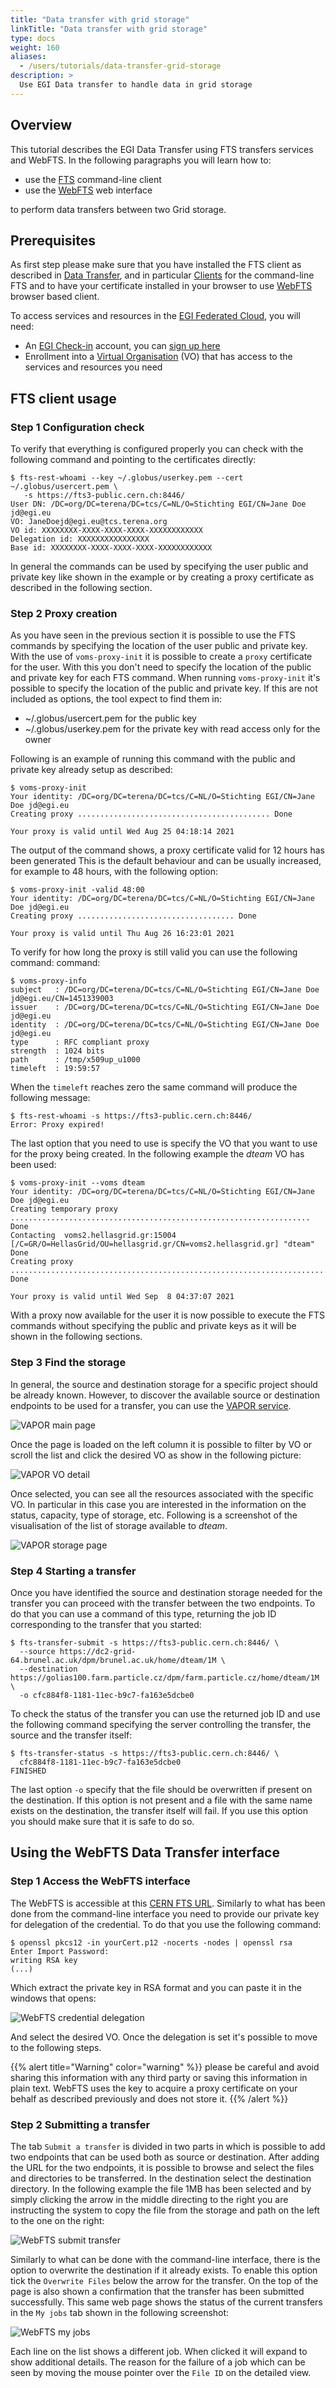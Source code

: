 ```yaml
---
title: "Data transfer with grid storage"
linkTitle: "Data transfer with grid storage"
type: docs
weight: 160
aliases:
  - /users/tutorials/data-transfer-grid-storage
description: >
  Use EGI Data transfer to handle data in grid storage
---
```


## Overview

This tutorial describes the EGI Data Transfer using FTS transfers services and
WebFTS. In the following paragraphs you will learn how to:

- use the [FTS](#fts-client-usage) command-line client
- use the [WebFTS](#using-the-webfts-data-transfer-interface) web interface

to perform data transfers between two Grid storage.

## Prerequisites

As first step please make sure that you have installed the FTS client as
described in [Data Transfer](../../../data/management/data-transfer), and in particular
[Clients](../../../data/management/data-transfer/clients) for the command-line FTS and to have
your certificate installed in your browser to use
[WebFTS](../../../data/management/data-transfer) browser based client.

To access services and resources in the
[EGI Federated Cloud](../../../getting-started), you will need:

- An [EGI Check-in](../../../aai/check-in) account, you can
  [sign up here](../../../aai/check-in/signup)
- Enrollment into a [Virtual Organisation](../../../aai/check-in/vos) (VO) that has
  access to the services and resources you need

## FTS client usage

### Step 1 Configuration check

To verify that everything is configured properly you can check with the
following command and pointing to the certificates directly:

```shell
$ fts-rest-whoami --key ~/.globus/userkey.pem --cert ~/.globus/usercert.pem \
   -s https://fts3-public.cern.ch:8446/
User DN: /DC=org/DC=terena/DC=tcs/C=NL/O=Stichting EGI/CN=Jane Doe jd@egi.eu
VO: JaneDoejd@egi.eu@tcs.terena.org
VO id: XXXXXXXX-XXXX-XXXX-XXXX-XXXXXXXXXXXX
Delegation id: XXXXXXXXXXXXXXXX
Base id: XXXXXXXX-XXXX-XXXX-XXXX-XXXXXXXXXXXX
```

In general the commands can be used by specifying the user public and private
key like shown in the example or by creating a proxy certificate as described in
the following section.

### Step 2 Proxy creation

As you have seen in the previous section it is possible to use the FTS commands
by specifying the location of the user public and private key. With the use of
`voms-proxy-init` it is possible to create a `proxy` certificate for the user.
With this you don't need to specify the location of the public and private key
for each FTS command. When running `voms-proxy-init` it's possible to specify
the location of the public and private key. If this are not included as options,
the tool expect to find them in:

- ~/.globus/usercert.pem for the public key
- ~/.globus/userkey.pem for the private key with read access only for the owner

Following is an example of running this command with the public and private key
already setup as described:

```shell
$ voms-proxy-init
Your identity: /DC=org/DC=terena/DC=tcs/C=NL/O=Stichting EGI/CN=Jane Doe jd@egi.eu
Creating proxy ........................................... Done

Your proxy is valid until Wed Aug 25 04:18:14 2021
```

The output of the command shows, a proxy certificate valid for 12 hours has been
generated This is the default behaviour and can be usually increased, for
example to 48 hours, with the following option:

```shell
$ voms-proxy-init -valid 48:00
Your identity: /DC=org/DC=terena/DC=tcs/C=NL/O=Stichting EGI/CN=Jane Doe jd@egi.eu
Creating proxy ................................... Done

Your proxy is valid until Thu Aug 26 16:23:01 2021
```

To verify for how long the proxy is still valid you can use the following
command: command:

```shell
$ voms-proxy-info
subject   : /DC=org/DC=terena/DC=tcs/C=NL/O=Stichting EGI/CN=Jane Doe jd@egi.eu/CN=1451339003
issuer    : /DC=org/DC=terena/DC=tcs/C=NL/O=Stichting EGI/CN=Jane Doe jd@egi.eu
identity  : /DC=org/DC=terena/DC=tcs/C=NL/O=Stichting EGI/CN=Jane Doe jd@egi.eu
type      : RFC compliant proxy
strength  : 1024 bits
path      : /tmp/x509up_u1000
timeleft  : 19:59:57
```

When the `timeleft` reaches zero the same command will produce the following
message:

```shell
$ fts-rest-whoami -s https://fts3-public.cern.ch:8446/
Error: Proxy expired!
```

The last option that you need to use is specify the VO that you want to use for
the proxy being created. In the following example the _dteam_ VO has been used:

```shell
$ voms-proxy-init --voms dteam
Your identity: /DC=org/DC=terena/DC=tcs/C=NL/O=Stichting EGI/CN=Jane Doe jd@egi.eu
Creating temporary proxy ................................................................... Done
Contacting  voms2.hellasgrid.gr:15004 [/C=GR/O=HellasGrid/OU=hellasgrid.gr/CN=voms2.hellasgrid.gr] "dteam" Done
Creating proxy .............................................................................. Done

Your proxy is valid until Wed Sep  8 04:37:07 2021
```

With a proxy now available for the user it is now possible to execute the FTS
commands without specifying the public and private keys as it will be shown in
the following sections.

### Step 3 Find the storage

In general, the source and destination storage for a specific project should be
already known. However, to discover the available source or destination
endpoints to be used for a transfer, you can use the
[VAPOR service](https://operations-portal.egi.eu/vapor/resources/GL2ResVO).

![VAPOR main page](VAPOR-home.png)

Once the page is loaded on the left column it is possible to filter by VO or
scroll the list and click the desired VO as show in the following picture:

![VAPOR VO detail](VAPOR-VO_detail.png)

Once selected, you can see all the resources associated with the specific VO. In
particular in this case you are interested in the information on the status,
capacity, type of storage, etc. Following is a screenshot of the visualisation
of the list of storage available to _dteam_.

![VAPOR storage page](VAPOR-storage.png)

### Step 4 Starting a transfer

Once you have identified the source and destination storage needed for the
transfer you can proceed with the transfer between the two endpoints. To do that
you can use a command of this type, returning the job ID corresponding to the
transfer that you started:

```shell
$ fts-transfer-submit -s https://fts3-public.cern.ch:8446/ \
  --source https://dc2-grid-64.brunel.ac.uk/dpm/brunel.ac.uk/home/dteam/1M \
  --destination https://golias100.farm.particle.cz/dpm/farm.particle.cz/home/dteam/1M \
  -o cfc884f8-1181-11ec-b9c7-fa163e5dcbe0
```

To check the status of the transfer you can use the returned job ID and use the
following command specifying the server controlling the transfer, the source and
the transfer itself:

```shell
$ fts-transfer-status -s https://fts3-public.cern.ch:8446/ \
  cfc884f8-1181-11ec-b9c7-fa163e5dcbe0
FINISHED
```

The last option `-o` specify that the file should be overwritten if present on
the destination. If this option is not present and a file with the same name
exists on the destination, the transfer itself will fail. If you use this option
you should make sure that it is safe to do so.

## Using the WebFTS Data Transfer interface

### Step 1 Access the WebFTS interface

The WebFTS is accessible at this [CERN FTS URL](https://webfts.cern.ch/).
Similarly to what has been done from the command-line interface you need to
provide our private key for delegation of the credential. To do that you use the
following command:

```shell
$ openssl pkcs12 -in yourCert.p12 -nocerts -nodes | openssl rsa
Enter Import Password:
writing RSA key
(...)
```

Which extract the private key in RSA format and you can paste it in the windows
that opens:

![WebFTS credential delegation](WebFTS-credential_delegation.png)

And select the desired VO. Once the delegation is set it's possible to move to
the following steps.

{{% alert title="Warning" color="warning" %}} please be careful and avoid
sharing this information with any third party or saving this information in
plain text. WebFTS uses the key to acquire a proxy certificate on your behalf as
described previously and does not store it. {{% /alert %}}

### Step 2 Submitting a transfer

The tab `Submit a transfer` is divided in two parts in which is possible to add
two endpoints that can be used both as source or destination. After adding the
URL for the two endpoints, it is possible to browse and select the files and
directories to be transferred. In the destination select the destination
directory. In the following example the file 1MB has been selected and by simply
clicking the arrow in the middle directing to the right you are instructing the
system to copy the file from the storage and path on the left to the one on the
right:

![WebFTS submit transfer](WebFTS-submit_transfer.png)

Similarly to what can be done with the command-line interface, there is the
option to overwrite the destination if it already exists. To enable this option
tick the `Overwrite Files` below the arrow for the transfer. On the top of the
page is also shown a confirmation that the transfer has been submitted
successfully. This same web page shows the status of the current transfers in
the `My jobs` tab shown in the following screenshot:

![WebFTS my jobs](WebFTS-my_jobs.png)

Each line on the list shows a different job. When clicked it will expand to show
additional details. The reason for the failure of a job which can be seen by
moving the mouse pointer over the `File ID` on the detailed view.
